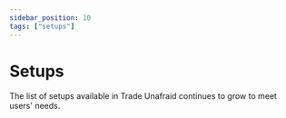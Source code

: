 ```yaml
---
sidebar_position: 10
tags: ["setups"]
---
```

# Setups
The list of setups available in Trade Unafraid continues to grow to meet users' needs.


